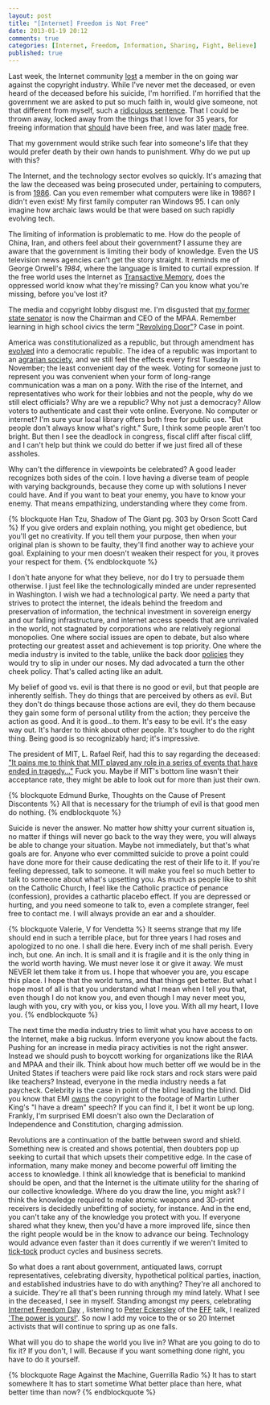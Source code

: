```yaml
---
layout: post
title: "[Internet] Freedom is Not Free"
date: 2013-01-19 20:12
comments: true
categories: [Internet, Freedom, Information, Sharing, Fight, Believe] 
published: true
---
```


Last week, the Internet community
[lost](http://tech.mit.edu/V132/N61/swartz.html) a member in the on going war
against the copyright industry.  While I've never met the deceased, or
even heard of the deceased before his suicide, I'm horrified.  I'm
horrified that the government we are asked to put so much faith in,
would give someone, not that different from myself, such a [ridiculous sentence](http://www.techdirt.com/articles/20120917/17393320412/us-government-ups-felony-count-jstoraaron-swartz-case-four-to-thirteen.shtml).
That I could be thrown away, locked away from the things that
I love for 35 years, for freeing information that
[should](http://arstechnica.com/tech-policy/2013/01/aaron-swartz-memorial-jstor-liberator-sets-public-domain-academic-articles-free/)
have been free, and was later
[made](http://www.3news.co.nz/Reddit-co-founder-dies-weeks-before-trial/tabid/412/articleID/282905/Default.aspx) free.

That my government would strike such fear into someone's life that they
would prefer death by their own hands to punishment.  Why do we put up
with this?

The Internet, and the technology sector evolves so quickly.  It's
amazing that the law the deceased was being prosecuted under, pertaining
to computers, is from
[1986](http://en.wikipedia.org/wiki/Computer_Fraud_and_Abuse_Act).  Can
you even remember what computers were like in 1986?  I didn't even
exist!  My first family computer ran Windows 95.  I can only imagine how
archaic laws would be that were based on such rapidly evolving tech.

The limiting of information is problematic to me.  How do the people of
China, Iran, and others feel about their government?  I assume they are
aware that the government is limiting their body of knowledge.  Even the
US television news agencies can't get the story straight.  It
reminds me of George Orwell's _1984_, where the language is limited to
curtail expression.  If the free world uses the Internet as [Transactive Memory](http://en.wikipedia.org/wiki/Transactive_memory), does the
oppressed world know what they're missing?  Can you know what you're
missing, before you've lost it?

The media and copyright lobby disgust me.  I'm disgusted that [my former state senator](http://www.mpaa.org/about/ceo)
is now the Chairman and
CEO of the MPAA.  Remember learning in high school civics the term
["Revolving Door"](http://en.wikipedia.org/wiki/Revolving_door_%28politics%29)? Case
in point.

America was constitutionalized as a republic, but through
amendment has [evolved](http://en.wikipedia.org/wiki/Democratic_republic)
into a democratic republic.  The idea of a republic was important to an
[agrarian society](http://seattletimes.com/html/nationworld/2003332210_tuesday31.html),
and we still feel the effects every first Tuesday in
November; the least convenient day of the week.  Voting for someone
just to represent you was convenient when your form of long-range
communication was a man on a pony.  With the rise of the Internet, and
representatives who work for their lobbies and not the people,
why do we still elect officials?  Why are we a republic?  Why not just a
democracy?  Allow voters to authenticate and cast their vote online.
Everyone.  No computer or internet?  I'm sure your local library offers
both free for public use.  "But people don't always know what's right."
Sure, I think some people aren't too bright.  But then I see the
deadlock in congress, fiscal cliff after fiscal cliff, and I can't help
but think we could do better if we just fired all of these assholes.

Why can't the difference in viewpoints be celebrated?  A good leader
recognizes both sides of the coin.  I love having a diverse team of
people with varying backgrounds, because they come up with solutions I
never could have.  And if you want to beat your enemy, you have to know
your enemy.  That means empathizing, understanding where they come from.

{% blockquote Han Tzu, Shadow of The Giant pg. 303 by Orson Scott Card %}
If you give orders and explain nothing, you might get obedience, but
you'll get no creativity. If you tell them your purpose, then when your
original plan is shown to be faulty, they'll find another way to achieve
your goal. Explaining to your men doesn't weaken their respect for you,
it proves your respect for them.
{% endblockquote %}

I don't hate anyone for what they believe, nor do I
try to persuade them otherwise.  I just feel like the technologically
minded are under represented in Washington.  I wish we had a
technological party.  We need a
party that strives to protect the internet, the ideals behind
the freedom and preservation of information, the technical investment in 
sovereign energy and our failing infrastructure, and internet access
speeds that are unrivaled in the world, not stagnated by corporations
who are relatively regional monopolies.  One where social
issues are open to debate, but also where protecting our greatest asset and
achievement is top priority.  One where the media industry is invited to
the table, unlike the back door [policies](http://en.wikipedia.org/wiki/Stop_Online_Piracy_Act)
they would try to slip in under our noses.  My dad advocated a turn the
other cheek policy.  That's called acting like an adult.

My belief of good vs. evil is that there is no good or evil, but that people
are inherently selfish.  They
do things that are perceived by others as evil.  But they don't do
things because those actions are evil, they do them because they gain
some form of personal utility from the action; they perceive the action
as good.  And it is good...to them.  It's easy to be evil.  It's the easy
way out.  It's harder to think about other people.  It's tougher to do
the right thing.  Being good is so recognizably hard; it's impressive.

The president of MIT, L. Rafael Reif, had this to say regarding the
deceased: ["It pains me to think that MIT played any role in a series of events that have ended in tragedy..."](http://touch.latimes.com/#section/-1/article/p2p-74009443/)
Fuck you. Maybe if MIT's bottom line wasn't their acceptance rate, they
might be able to look out for more than just their own.

{% blockquote Edmund Burke, Thoughts on the Cause of Present Discontents %}
All that is necessary for the triumph of evil is that good men do
nothing.
{% endblockquote %}

Suicide is never the answer.  No matter how shitty your current
situation is, no matter if things will never go back to the way they
were, you will always be able to change your situation.  Maybe not
immediately, but that's what goals are for.  Anyone who ever committed
suicide to prove a point could have done more for their cause dedicating
the rest of their life to it.  If you're feeling depressed, talk to
someone.  It will make you feel so much better to talk to someone about
what's upsetting you.  As much as people like to shit on the Catholic
Church, I feel like the Catholic practice of penance (confession),
provides a cathartic placebo effect.  If you are depressed or hurting, and
you need someone to talk to, even a complete stranger, feel free to
contact me.  I will always provide an ear and a shoulder.

{% blockquote Valerie, V for Vendetta %}
It seems strange that my life should end in such a terrible place, but
for three years I had roses and apologized to no one. I shall die here.
Every inch of me shall perish. Every inch, but one. An inch. It is small
and it is fragile and it is the only thing in the world worth having. We
must never lose it or give it away. We must NEVER let them take it from
us. I hope that whoever you are, you escape this place. I hope that the
world turns, and that things get better. But what I hope most of all is
that you understand what I mean when I tell you that, even though I do
not know you, and even though I may never meet you, laugh with you, cry
with you, or kiss you, I love you. With all my heart, I love you.
{% endblockquote %}

The next time the media industry tries to limit what you have access to
on the Internet, make a big ruckus.  Inform everyone you know about the
facts.  Pushing for an increase in media piracy activities is not the
right answer.  Instead we should push to boycott working for
organizations like the RIAA and MPAA and their ilk.  Think about how
much better off we would be in the United States if teachers were paid
like rock stars and rock stars were paid like teachers?  Instead, everyone
in the media industry needs a fat paycheck.  Celebrity is the case in
point of the blind leading the blind.  Did you know that EMI
[owns](https://mashable.com/2013/01/18/i-have-a-dream-internet-freedom/)
the copyright to the footage of Martin Luther King's "I have a
dream" speech?  If you can find it, I bet it wont be up long.  Frankly,
I'm surprised EMI doesn't also own the Declaration of Independence and
Constitution, charging admission.

Revolutions are a continuation of the battle between sword and shield.
Something new is created and shows potential, then doubters pop up
seeking to curtail that which upsets their competitive edge.  In the
case of information, many make money and become powerful off
limiting the access to knowledge.  I think all knowledge that is
beneficial to mankind should be open, and that the Internet is the ultimate
utility for the sharing of our collective knowledge.  Where do you draw
the line, you might ask?  I think the knowledge required to make atomic
weapons and 3D-print receivers is decidedly unbefitting of society,
for instance.
And in the end, you can't take any of the knowledge you protect with
you.  If everyone shared what they knew, then you'd have a more
improved life, since then the right people would be
in the know to advance our being.  Technology would advance even faster
than it does currently if we weren't limited to
[tick-tock](http://www.techradar.com/us/news/computing-components/processors/why-intels-new-cpus-disappoint-1077260) product
cycles and business secrets.

So what does a rant about government, antiquated laws, corrupt
representatives, celebrating diversity, hypothetical political parties,
inaction, and established industries have to do with anything?
They're all anchored to a suicide.  They're all that's been running
through my mind lately.  What I see in the deceased, I see in myself.
Standing amongst my peers, celebrating [Internet Freedom Day](http://www.internetfreedomday.net/)
, listening to [Peter Eckersley](https://www.eff.org/about/staff/peter-eckersley) of the
[EFF](https://www.eff.org/) talk, I realized ['The power is
yours!'](http://www.youtube.com/watch?v=Vo0D6bzxLLw).
So now I add my voice to the or so 20 Internet activists that will continue to
spring up as one falls.

What will you do to shape the world you live in?  What are you going to do to
fix it?  If you don't, I will.  Because if you want something done
right, you have to do it yourself.

{% blockquote Rage Against the Machine, Guerrilla Radio %}
It has to start somewhere It has to start sometime
What better place than here, what better time than now?
{% endblockquote %}
